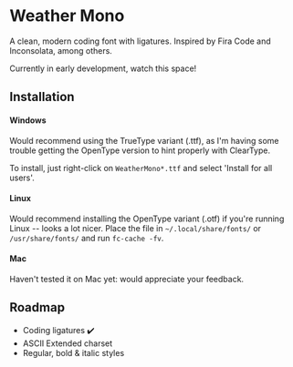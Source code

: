 # Weather Mono

A clean, modern coding font with ligatures. Inspired by Fira Code and Inconsolata, among others.

Currently in early development, watch this space!

## Installation

#### Windows

Would recommend using the TrueType variant (.ttf), as I'm having some trouble getting the
OpenType version to hint properly with ClearType.

To install, just right-click on `WeatherMono*.ttf` and select 'Install for all users'.

#### Linux

Would recommend installing the OpenType variant (.otf) if you're running Linux -- looks a lot nicer.
Place the file in `~/.local/share/fonts/` or `/usr/share/fonts/` and run `fc-cache -fv`.

#### Mac

Haven't tested it on Mac yet: would appreciate your feedback.

## Roadmap

- Coding ligatures ✔️
- ASCII Extended charset
- Regular, bold & italic styles
